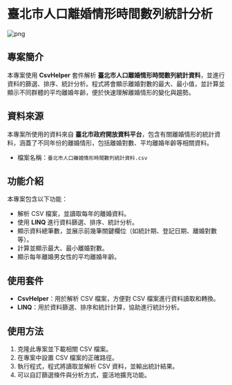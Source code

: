 # 臺北市人口離婚情形時間數列統計分析
![png](https://github.com/kerong2002/Nkust-113-2/blob/master/HomeWork/OpenData%E5%88%86%E6%9E%90%E8%B3%87%E6%96%99%E7%B7%B4%E7%BF%92/C110196130/ConsoleApp1/out.png)
## 專案簡介

本專案使用 **CsvHelper** 套件解析 **臺北市人口離婚情形時間數列統計資料**，並進行資料的篩選、排序、統計分析。程式將會顯示離婚對數的最大、最小值，並計算並顯示不同群體的平均離婚年齡，便於快速理解離婚情形的變化與趨勢。

## 資料來源

本專案所使用的資料來自 **臺北市政府開放資料平台**，包含有關離婚情形的統計資料，涵蓋了不同年份的離婚情形，包括離婚對數、平均離婚年齡等相關資料。

- 檔案名稱：`臺北市人口離婚情形時間數列統計資料.csv`

## 功能介紹

本專案包含以下功能：
- 解析 CSV 檔案，並讀取每年的離婚資料。
- 使用 **LINQ** 進行資料篩選、排序、統計分析。
- 顯示資料總筆數，並展示前幾筆關鍵欄位（如統計期、登記日期、離婚對數等）。
- 計算並顯示最大、最小離婚對數。
- 顯示每年離婚男女性的平均離婚年齡。

## 使用套件

- **CsvHelper**：用於解析 CSV 檔案，方便對 CSV 檔案進行資料讀取和轉換。
- **LINQ**：用於資料篩選、排序和統計計算，協助進行統計分析。

## 使用方法

1. 克隆此專案並下載相關 CSV 檔案。
2. 在專案中設置 CSV 檔案的正確路徑。
3. 執行程式，程式將讀取並解析 CSV 資料，並輸出統計結果。
4. 可以自訂篩選條件與分析方式，靈活地擴充功能。
